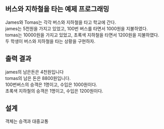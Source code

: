버스와 지하철을 타는 예제 프로그래밍
------------------------
James와 Tomas는 각각 버스와 지하철을 타고 학교에 간다.  
james는 5천원을 가지고 있었고, 100번 버스를 타면서 1000원을 지불하였다.  
tomas는 10000원을 가지고 있었고, 초록색 지하철을 타면서 1200원을 지불하였다.  
두 학생이 버스와 지하철을 타는 상황을 구현하자.

출력 결과
------------
james의 남은돈은 4천원입니다  
tomas의 남은 돈은 8800원입니다.  
100번버스의 승객은 1명이고, 수입은 1000원이다.  
초록색 지하철의 승객은 1명이고, 수입은 1200원이다.

설계
--------
객체는 승객과 대중교통  
